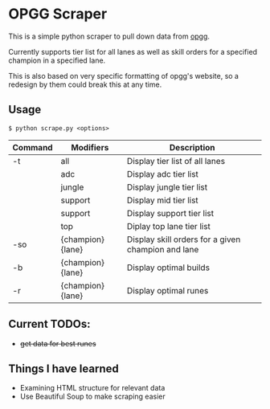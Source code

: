 # OPGG Scraper

This is a simple python scraper to pull down data from [opgg](https://op.gg).

Currently supports tier list for all lanes as well as skill orders for a specified champion in a specified lane.

This is also based on very specific formatting of opgg's website, so a redesign by them could break this at any time.

## Usage
```
$ python scrape.py <options>
```
|Command|Modifiers|Description|
|-|-|-|
|-t|all|Display tier list of all lanes|
||adc|Display adc tier list|
||jungle|Display jungle tier list|
||support|Display mid tier list|
||support|Display support tier  list|
||top|Diplay top lane tier list|
|-so|{champion} {lane} |Display skill orders for a given champion and lane|
|-b| {champion} {lane} | Display optimal builds|
|-r| {champion} {lane} | Display optimal runes|

## Current TODOs:
* ~~get data for best runes~~

## Things I have learned
* Examining HTML structure for relevant data
* Use Beautiful Soup to make scraping easier
